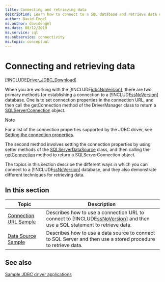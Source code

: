 ```yaml
---
title: Connecting and retrieving data
description: Learn how to connect to a SQL database and retrieve data using the Microsoft JDBC Driver for SQL Server and these code samples.
author: David-Engel
ms.author: davidengel
ms.date: 08/12/2019
ms.service: sql
ms.subservice: connectivity
ms.topic: conceptual
---
```

# Connecting and retrieving data

[!INCLUDE[Driver_JDBC_Download](../../includes/driver_jdbc_download.md)]

When you are working with the [!INCLUDE[jdbcNoVersion](../../includes/jdbcnoversion_md.md)], there are two primary methods for establishing a connection to a [!INCLUDE[ssNoVersion](../../includes/ssnoversion-md.md)] database. One is to set connection properties in the connection URL, and then call the getConnection method of the DriverManager class to return a [SQLServerConnection](reference/sqlserverconnection-class.md) object.

> [!NOTE]
> For a list of the connection properties supported by the JDBC driver, see [Setting the connection properties](setting-the-connection-properties.md).

The second method involves setting the connection properties by using setter methods of the [SQLServerDataSource](reference/sqlserverdatasource-class.md) class, and then calling the [getConnection](reference/getconnection-method-sqlserverdatasource.md) method to return a SQLServerConnection object.

The topics in this section describe the different ways in which you can connect to a [!INCLUDE[ssNoVersion](../../includes/ssnoversion-md.md)] database, and they also demonstrate different techniques for retrieving data.

## In this section

| Topic                                             | Description                                                                                                                                                   |
| ------------------------------------------------- | ------------------------------------------------------------------------------------------------------------------------------------------------------------- |
| [Connection URL Sample](connection-url-sample.md) | Describes how to use a connection URL to connect to [!INCLUDE[ssNoVersion](../../includes/ssnoversion-md.md)] and then use a SQL statement to retrieve data. |
| [Data Source Sample](data-source-sample.md)       | Describes how to use a data source to connect to SQL Server and then use a stored procedure to retrieve data.                                                 |

## See also

[Sample JDBC driver applications](sample-jdbc-driver-applications.md)
